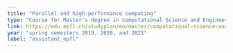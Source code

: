 ```yaml
---
title: "Parallel and high-performance computing"
type: "Course for Master's degree in Computational Science and Engineering"
link: https://edu.epfl.ch/studyplan/en/master/computational-science-and-engineering/coursebook/parallel-and-high-performance-computing-MATH-454
year: "spring semesters 2019, 2020, and 2021"
label: "assistant_epfl"
---
```


